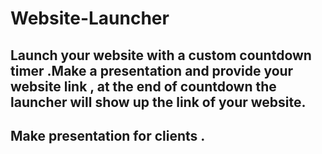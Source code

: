 # Website-Launcher
Launch your website with a custom countdown timer .Make a presentation and provide your website link , at the end of countdown the launcher will show up the link of your website.
---
Make presentation for clients .
---
